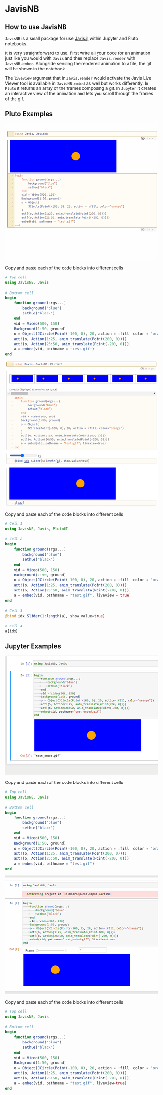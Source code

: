 # JavisNB

## How to use JavisNB

`JavisNB` is a small package for use [Javis.jl](https://juliaanimators.github.io/Javis.jl/stable/) within Jupyter and Pluto notebooks.

It is very straightforward to use.
First write all your code for an animation just like you would with `Javis` and then replace `Javis.render` with `JavisNB.embed`.
Alongside sending the rendered animation to a file, the gif will be shown in the notebook.

The `liveview` argument that in `Javis.render` would activate the Javis Live Viewer tool is available in `JavisNB.embed` as well but works differently.
In `Pluto` it returns an array of the frames composing a gif.
In `Jupyter` it creates an interactive view of the animation and lets you scroll through the frames of the gif.


## Pluto Examples

![](../assets/JavisNB_pluto_shown.gif)

Copy and paste each of the code blocks into different cells

```julia
# Top cell
using JavisNB, Javis

# Bottom cell
begin
    function ground(args...)
        background("blue")
        sethue("black")
    end
    vid = Video(500, 150)
    Background(1:50, ground)
    o = Object(JCircle(Point(-100, 0), 20, action = :fill, color = "orange"))
    act!(o, Action(1:25, anim_translate(Point(200, 0))))
    act!(o, Action(26:50, anim_translate(Point(-200, 0))))
    a = embed(vid, pathname = "test.gif")
end
```

![](../assets/JavisNB_pluto_liveview_shown.gif)

Copy and paste each of the code blocks into different cells

```julia
# Cell 1
using JavisNB, Javis, PlutoUI

# Cell 2
begin
    function ground(args...)
        background("blue")
        sethue("black")
    end
    vid = Video(500, 150)
    Background(1:50, ground)
    o = Object(JCircle(Point(-100, 0), 20, action = :fill, color = "orange"))
    act!(o, Action(1:25, anim_translate(Point(200, 0))))
    act!(o, Action(26:50, anim_translate(Point(-200, 0))))
    a = embed(vid, pathname = "test.gif", liveview = true)
end

# Cell 3
@bind idx Slider(1:length(a), show_value=true)

# Cell 4
a[idx]
```

## Jupyter Examples

![](../assets/JavisNB_jupyter_shown.gif)

Copy and paste each of the code blocks into different cells

```julia
# Top cell
using JavisNB, Javis

# Bottom cell
begin
    function ground(args...)
        background("blue")
        sethue("black")
    end
    vid = Video(500, 150)
    Background(1:50, ground)
    o = Object(JCircle(Point(-100, 0), 20, action = :fill, color = "orange"))
    act!(o, Action(1:25, anim_translate(Point(200, 0))))
    act!(o, Action(26:50, anim_translate(Point(-200, 0))))
    a = embed(vid, pathname = "test.gif")
end
```

![](../assets/JavisNB_jupyter_liveview_shown.gif)

Copy and paste each of the code blocks into different cells

```julia
# Top cell
using JavisNB, Javis

# Bottom cell
begin
    function ground(args...)
        background("blue")
        sethue("black")
    end
    vid = Video(500, 150)
    Background(1:50, ground)
    o = Object(JCircle(Point(-100, 0), 20, action = :fill, color = "orange"))
    act!(o, Action(1:25, anim_translate(Point(200, 0))))
    act!(o, Action(26:50, anim_translate(Point(-200, 0))))
    a = embed(vid, pathname = "test.gif", liveview=true)
end
```